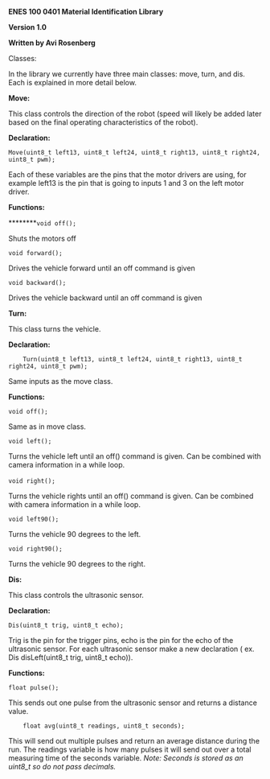 **ENES 100 0401 Material Identification Library** 

**Version 1.0**

**Written by Avi Rosenberg**

Classes: 

In the library we currently have three main classes: move, turn, and dis. Each is explained in more detail below. 

**Move:** 

This class controls the direction of the robot (speed will likely be added later based on the final operating characteristics of the robot). 

**Declaration:** 

    Move(uint8_t left13, uint8_t left24, uint8_t right13, uint8_t right24, uint8_t pwm);

Each of these variables are the pins that the motor drivers are using, for example left13 is the pin that is going to inputs 1 and 3 on the left motor driver. 

**Functions:**

********`void off();`

Shuts the motors off

`void forward(); `

Drives the vehicle forward until an off command is given

`void backward();`

Drives the vehicle backward until an off command is given

**Turn:**

This class turns the vehicle. 

**Declaration:**

    	Turn(uint8_t left13, uint8_t left24, uint8_t right13, uint8_t right24, uint8_t pwm);

Same inputs as the move class. 

**Functions:** 

    void off();

Same as in move class. 

`void left();`

Turns the vehicle left until an off() command is given. Can be combined with camera information in a while loop. 

`void right();` 

Turns the vehicle rights until an off() command is given. Can be combined with camera information in a while loop. 

`void left90(); `

Turns the vehicle 90 degrees to the left. 

    void right90();

Turns the vehicle 90 degrees to the right. 

**Dis:**

This class controls the ultrasonic sensor. 

**Declaration:** 

`Dis(uint8_t trig, uint8_t echo);`

Trig is the pin for the trigger pins, echo is the pin for the echo of the ultrasonic sensor. For each ultrasonic sensor make a new declaration ( ex. Dis disLeft(uint8\_t trig, uint8\_t echo)). 

**Functions:**

`float pulse();`

This sends out one pulse from the ultrasonic sensor and returns a distance value. 

    	float avg(uint8_t readings, uint8_t seconds);

This will send out multiple pulses and return an average distance during the run. The readings variable is how many pulses it will send out over a total measuring time of the seconds variable. _Note: Seconds is stored as an uint8\_t so do not pass decimals._ 
